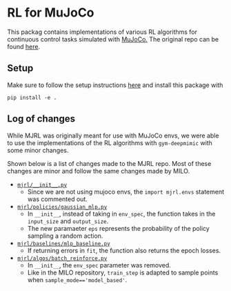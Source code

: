 # RL for MuJoCo

This packag contains implementations of various RL algorithms for continuous control tasks simulated with [MuJoCo.](http://www.mujoco.org/) The original repo can be found [here](https://github.com/aravindr93/mjrl). 
## Setup
Make sure to follow the setup instructions [here](../setup.md) and install this package with 

```pip install -e .```

## Log of changes
While MJRL was originally meant for use with MuJoCo envs, we were able to use the implementations of the RL algorithms with ```gym-deepmimic``` with some minor changes. 

Shown below is a list of changes made to the MJRL repo. Most of these changes are minor and follow the same changes made by MILO. 
- [```mjrl/__init__.py```](mjrl/__init__.py) 
    - Since we are not using mujoco envs, the ```import mjrl.envs``` statement was commented out. 
- [```mjrl/policies/gaussian_mlp.py```](mjrl/policies/gaussian_mlp.py) 
    - In ```__init__```, instead of taking in ```env_spec```, the function takes in the ```input_size``` and ```output_size```. 
    - The new paramaeter ```eps``` represents the probability of the policy sampling a random action.
- [```mjrl/baselines/mlp_baseline.py```](mjrl/baselines/mlp_baseline.py) 
    - If returning errors in ```fit```, the function also returns the epoch losses. 
- [```mjrl/algos/batch_reinforce.py```](mjrl/algos/batch_reinforce.py) 
    - In ```__init__```, the ```env_spec``` parameter was removed. 
    - Like in the MILO repository, ```train_step``` is adapted to sample points when ```sample_mode=='model_based'```. 
